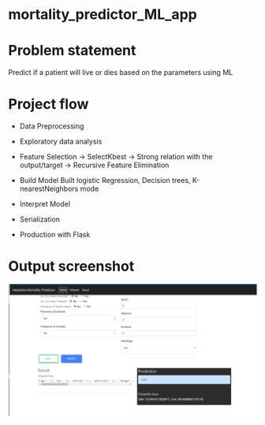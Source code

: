 # mortality_predictor_ML_app

# Problem statement 
Predict if a patient will live or dies based on the parameters using ML

# Project flow
 * Data Preprocessing
 * Exploratory data analysis
 * Feature Selection
    -> SelectKbest
    -> Strong relation with the output/target
    -> Recursive Feature Elimination
    
 * Build Model
      Built logistic Regression, Decision trees, K-nearestNeighbors mode
     
 * Interpret Model
 * Serialization
 * Production with Flask
# Output screenshot
<img src="https://github.com/Shyam-AI/mortality_predictor_ML_app/blob/master/output_screenshot.png" width=700px width = auto>
